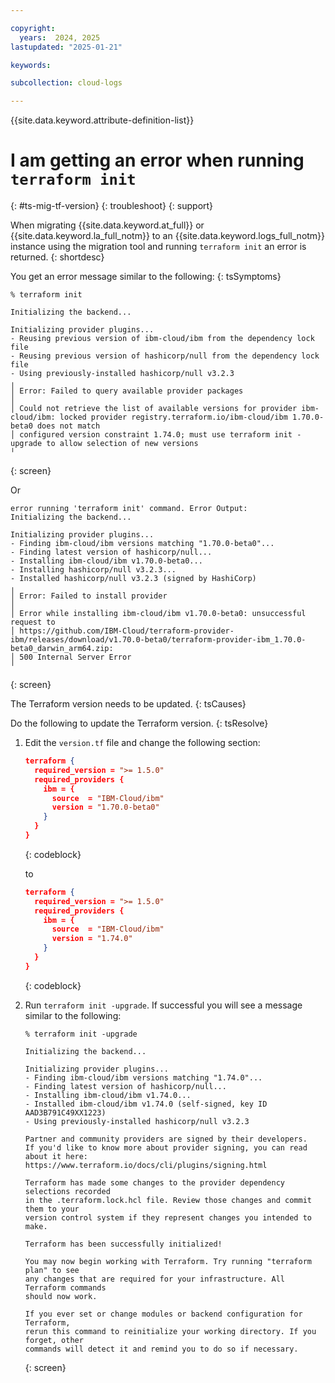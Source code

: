```yaml
---

copyright:
  years:  2024, 2025
lastupdated: "2025-01-21"

keywords: 

subcollection: cloud-logs

---
```



{{site.data.keyword.attribute-definition-list}}

# I am getting an error when running `terraform init`
{: #ts-mig-tf-version}
{: troubleshoot}
{: support}

When migrating {{site.data.keyword.at_full}} or {{site.data.keyword.la_full_notm}} to an {{site.data.keyword.logs_full_notm}} instance using the migration tool and running `terraform init` an error is returned.
{: shortdesc}

You get an error message similar to the following:
{: tsSymptoms}

```text
% terraform init

Initializing the backend...

Initializing provider plugins...
- Reusing previous version of ibm-cloud/ibm from the dependency lock file
- Reusing previous version of hashicorp/null from the dependency lock file
- Using previously-installed hashicorp/null v3.2.3
╷
│ Error: Failed to query available provider packages
│
│ Could not retrieve the list of available versions for provider ibm-cloud/ibm: locked provider registry.terraform.io/ibm-cloud/ibm 1.70.0-beta0 does not match
│ configured version constraint 1.74.0; must use terraform init -upgrade to allow selection of new versions
╵
```
{: screen}

Or

```text
error running 'terraform init' command. Error Output:
Initializing the backend...

Initializing provider plugins...
- Finding ibm-cloud/ibm versions matching "1.70.0-beta0"...
- Finding latest version of hashicorp/null...
- Installing ibm-cloud/ibm v1.70.0-beta0...
- Installing hashicorp/null v3.2.3...
- Installed hashicorp/null v3.2.3 (signed by HashiCorp)
╷
│ Error: Failed to install provider
│
│ Error while installing ibm-cloud/ibm v1.70.0-beta0: unsuccessful request to
│ https://github.com/IBM-Cloud/terraform-provider-ibm/releases/download/v1.70.0-beta0/terraform-provider-ibm_1.70.0-beta0_darwin_arm64.zip:
│ 500 Internal Server Error
╵
```
{: screen}


The Terraform version needs to be updated.
{: tsCauses}

Do the following to update the Terraform version.
{: tsResolve}

1. Edit the `version.tf` file and change the following section:

   ```json
   terraform {
     required_version = ">= 1.5.0"
     required_providers {
       ibm = {
         source  = "IBM-Cloud/ibm"
         version = "1.70.0-beta0"
       }
     }
   }
   ```
   {: codeblock}

   to

   ```json
   terraform {
     required_version = ">= 1.5.0"
     required_providers {
       ibm = {
         source  = "IBM-Cloud/ibm"
         version = "1.74.0"
       }
     }
   }
   ```
   {: codeblock}

2. Run `terraform init -upgrade`. If successful you will see a message similar to the following:

   ```text
   % terraform init -upgrade

   Initializing the backend...

   Initializing provider plugins...
   - Finding ibm-cloud/ibm versions matching "1.74.0"...
   - Finding latest version of hashicorp/null...
   - Installing ibm-cloud/ibm v1.74.0...
   - Installed ibm-cloud/ibm v1.74.0 (self-signed, key ID AAD3B791C49XX1223)
   - Using previously-installed hashicorp/null v3.2.3

   Partner and community providers are signed by their developers.
   If you'd like to know more about provider signing, you can read about it here:
   https://www.terraform.io/docs/cli/plugins/signing.html

   Terraform has made some changes to the provider dependency selections recorded
   in the .terraform.lock.hcl file. Review those changes and commit them to your
   version control system if they represent changes you intended to make.

   Terraform has been successfully initialized!

   You may now begin working with Terraform. Try running "terraform plan" to see
   any changes that are required for your infrastructure. All Terraform commands
   should now work.

   If you ever set or change modules or backend configuration for Terraform,
   rerun this command to reinitialize your working directory. If you forget, other
   commands will detect it and remind you to do so if necessary.
   ```
   {: screen}
